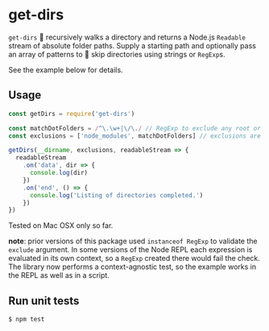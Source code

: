 # get-dirs
`get-dirs` 🌳 recursively walks a directory and returns a Node.js `Readable`
stream of absolute folder paths. Supply a starting path and optionally pass an
array of patterns to 🚫 skip directories using strings or `RegExp`s.

See the example below for details.

## Usage

```javascript
const getDirs = require('get-dirs')

const matchDotFolders = /^\.\w+|\/\./ // RegExp to exclude any root or nested .dotFolders/
const exclusions = ['node_modules', matchDotFolders] // exclusions are optional

getDirs(__dirname, exclusions, readableStream => {
  readableStream
    .on('data', dir => {
      console.log(dir)
    })
    .on('end', () => {
      console.log('Listing of directories completed.')
    })
})
```

Tested on Mac OSX only so far.

**note**: prior versions of this package used `instanceof RegExp` to validate the
`exclude` argument. In some versions of the Node REPL each expression is
evaluated in its own context, so a `RegExp` created there would fail the check.
The library now performs a context-agnostic test, so the example works in the
REPL as well as in a script.

## Run unit tests
```sh
$ npm test
```

